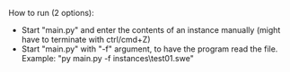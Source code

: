 How to run (2 options):
- Start "main.py" and enter the contents of an instance manually (might have to terminate with ctrl/cmd+Z)
- Start "main.py" with "-f" argument, to have the program read the file. Example: "py main.py -f instances\test01.swe"
